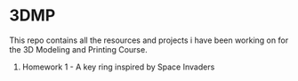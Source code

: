 # 3DMP
This repo contains all the resources and projects i have been working on for the 3D Modeling and Printing Course.
1. Homework 1 - A key ring inspired by Space Invaders
